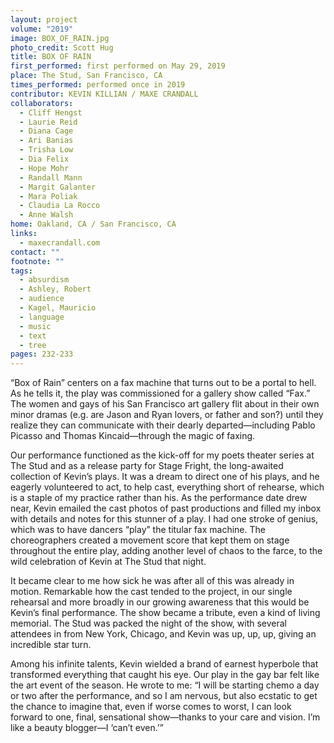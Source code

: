 ```yaml
---
layout: project
volume: "2019"
image: BOX_OF_RAIN.jpg
photo_credit: Scott Hug
title: BOX OF RAIN
first_performed: first performed on May 29, 2019
place: The Stud, San Francisco, CA
times_performed: performed once in 2019
contributor: KEVIN KILLIAN / MAXE CRANDALL
collaborators:
  - Cliff Hengst
  - Laurie Reid
  - Diana Cage
  - Ari Banias
  - Trisha Low
  - Dia Felix
  - Hope Mohr
  - Randall Mann
  - Margit Galanter
  - Mara Poliak
  - Claudia La Rocco
  - Anne Walsh
home: Oakland, CA / San Francisco, CA
links:
  - maxecrandall.com
contact: ""
footnote: ""
tags:
  - absurdism
  - Ashley, Robert
  - audience
  - Kagel, Mauricio
  - language
  - music
  - text
  - tree
pages: 232-233
---
```


“Box of Rain” centers on a fax machine that turns out to be a portal to hell. As he tells it, the play was commissioned for a gallery show called “Fax.” The women and gays of his San Francisco art gallery flit about in their own minor dramas (e.g. are Jason and Ryan lovers, or father and son?) until they realize they can communicate with their dearly departed—including Pablo Picasso and Thomas Kincaid—through the magic of faxing.

Our performance functioned as the kick-off for my poets theater series at The Stud and as a release party for Stage Fright, the long-awaited collection of Kevin’s plays. It was a dream to direct one of his plays, and he eagerly volunteered to act, to help cast, everything short of rehearse, which is a staple of my practice rather than his. As the performance date drew near, Kevin emailed the cast photos of past productions and filled my inbox with details and notes for this stunner of a play. I had one stroke of genius, which was to have dancers “play” the titular fax machine. The choreographers created a movement score that kept them on stage throughout the entire play, adding another level of chaos to the farce, to the wild celebration of Kevin at The Stud that night.

It became clear to me how sick he was after all of this was already in motion. Remarkable how the cast tended to the project, in our single rehearsal and more broadly in our growing awareness that this would be Kevin’s final performance. The show became a tribute, even a kind of living memorial. The Stud was packed the night of the show, with several attendees in from New York, Chicago, and Kevin was up, up, up, giving an incredible star turn.

Among his infinite talents, Kevin wielded a brand of earnest hyperbole that transformed everything that caught his eye. Our play in the gay bar felt like the art event of the season. He wrote to me: “I will be starting chemo a day or two after the performance, and so I am nervous, but also ecstatic to get the chance to imagine that, even if worse comes to worst, I can look forward to one, final, sensational show—thanks to your care and vision. I’m like a beauty blogger—I ‘can’t even.’”
